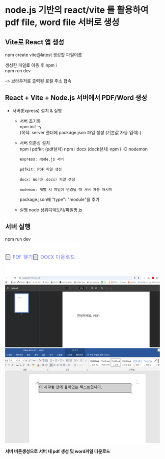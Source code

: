 # node.js 기반의 react/vite 를 활용하여 pdf file, word file 서버로 생성

## Vite로 React 앱 생성
npm create vite@latest 생성할 파일이름

생성한 파일로 이동 후
npm i  
npm run dev

-> 브라우저로 출력된 로컬 주소 접속

## React + Vite + Node.js 서버에서 PDF/Word 생성

- 서버(Express) 설치 & 실행
  - 서버 초기화    
    npm init -y  
    (목적: server 폴더에 package.json 파일 생성 (기본값 자동 입력).)

  - 서버 의존성 설치  
    npm i pdfkit   (pdf설치)
    npm i docx     (dock설치)
    npm i -D nodemon  
    ```
    express: Node.js 서버

    pdfkit: PDF 파일 생성

    docx: Word(.docx) 파일 생성

    nodemon: 개발 시 파일이 변경될 때 서버 자동 재시작
    ```
    package.json에 "type": "module"을 추가  

  - 실행
    node 상위디렉토리/파일명.js

## 서버 실행  
npm run dev  
![alt text](img/image-1.png)
![alt text](img/image.png)
![alt text](img/image-2.png)

**서버 버튼생성으로 서버 내 pdf 생성 및 word파일 다운로드**
